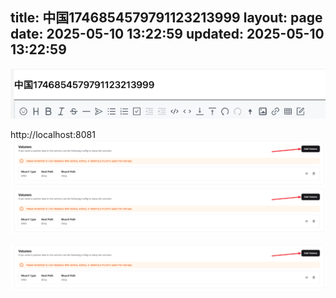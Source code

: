 title: 中国1746854579791123213999
layout: page
date: 2025-05-10 13:22:59
updated: 2025-05-10 13:22:59
---
![image.png](/images/image_1748151731509.png)

http://localhost:8081
![image.png](/images/image_1748152066967.png)
![image.png](/images/image_1748152067607.png)

![image.png](/images/image_1748152075328.png)
